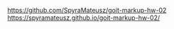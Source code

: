 https://github.com/SpyraMateusz/goit-markup-hw-02
https://spyramateusz.github.io/goit-markup-hw-02/
